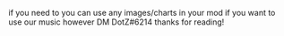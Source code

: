 if you need to you can use any images/charts in your mod if you want to use our music however DM DotZ#6214
thanks for reading!